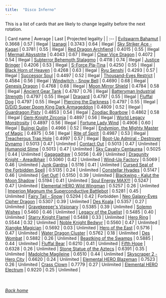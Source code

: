 ```yaml
---
title:  "Disco Inferno"
---
```


This is a list of cards that are likely to change legality before the next rotation.

| Card name | Average | Last | Projected legality |
| :-- |
[Evilswarm Bahamut](https://db.ygoprodeck.com/card/?search=Evilswarm%20Bahamut) | 0.3668 | 0.57 | Illegal |
[Izanagi](https://db.ygoprodeck.com/card/?search=Izanagi) | 0.3743 | 0.64 | Illegal |
[Sky Striker Ace - Kagari](https://db.ygoprodeck.com/card/?search=Sky%20Striker%20Ace%20-%20Kagari) | 0.3781 | 0.55 | Illegal |
[Red Dragon Archfiend](https://db.ygoprodeck.com/card/?search=Red%20Dragon%20Archfiend) | 0.4015 | 0.55 | Illegal |
[Mermail Abysstrite](https://db.ygoprodeck.com/card/?search=Mermail%20Abysstrite) | 0.4043 | 0.67 | Illegal |
[Clear Vice Dragon](https://db.ygoprodeck.com/card/?search=Clear%20Vice%20Dragon) | 0.4072 | 0.54 | Illegal |
[Subterror Behemoth Stalagmo](https://db.ygoprodeck.com/card/?search=Subterror%20Behemoth%20Stalagmo) | 0.4118 | 0.74 | Illegal |
[Justice Bringer](https://db.ygoprodeck.com/card/?search=Justice%20Bringer) | 0.4206 | 0.53 | Illegal |
[S-Force Pla-Tina](https://db.ygoprodeck.com/card/?search=S-Force%20Pla-Tina) | 0.4250 | 0.55 | Illegal |
[Black Horn of Heaven](https://db.ygoprodeck.com/card/?search=Black%20Horn%20of%20Heaven) | 0.4268 | 0.63 | Illegal |
[Ryu Senshi](https://db.ygoprodeck.com/card/?search=Ryu%20Senshi) | 0.4293 | 0.57 | Illegal |
[Successor Soul](https://db.ygoprodeck.com/card/?search=Successor%20Soul) | 0.4497 | 0.52 | Illegal |
[Thousand-Eyes Restrict](https://db.ygoprodeck.com/card/?search=Thousand-Eyes%20Restrict) | 0.4584 | 0.56 | Illegal |
[Windwitch - Snow Bell](https://db.ygoprodeck.com/card/?search=Windwitch%20-%20Snow%20Bell) | 0.4690 | 0.68 | Illegal |
[Genesis Dragon](https://db.ygoprodeck.com/card/?search=Genesis%20Dragon) | 0.4768 | 0.68 | Illegal |
[Moon Mirror Shield](https://db.ygoprodeck.com/card/?search=Moon%20Mirror%20Shield) | 0.4784 | 0.58 | Illegal |
[Ancient Gear Tank](https://db.ygoprodeck.com/card/?search=Ancient%20Gear%20Tank) | 0.4787 | 0.76 | Illegal |
[Batteryman Industrial Strength](https://db.ygoprodeck.com/card/?search=Batteryman%20Industrial%20Strength) | 0.4797 | 0.55 | Illegal |
[Dragard](https://db.ygoprodeck.com/card/?search=Dragard) | 0.4797 | 0.55 | Illegal |
[Fluffal Dog](https://db.ygoprodeck.com/card/?search=Fluffal%20Dog) | 0.4797 | 0.55 | Illegal |
[Piercing the Darkness](https://db.ygoprodeck.com/card/?search=Piercing%20the%20Darkness) | 0.4797 | 0.55 | Illegal |
[D/D/D Super Doom King Dark Armageddon](https://db.ygoprodeck.com/card/?search=D/D/D%20Super%20Doom%20King%20Dark%20Armageddon) | 0.4809 | 0.52 | Illegal |
[Guardragon Pisty](https://db.ygoprodeck.com/card/?search=Guardragon%20Pisty) | 0.4853 | 0.54 | Illegal |
[Zoodiac Boarbow](https://db.ygoprodeck.com/card/?search=Zoodiac%20Boarbow) | 0.4862 | 0.58 | Illegal |
[Gem-Knight Zirconia](https://db.ygoprodeck.com/card/?search=Gem-Knight%20Zirconia) | 0.4897 | 0.56 | Illegal |
[World Legacy Monstrosity](https://db.ygoprodeck.com/card/?search=World%20Legacy%20Monstrosity) | 0.4897 | 0.56 | Illegal |
[Fortune Lady Wind](https://db.ygoprodeck.com/card/?search=Fortune%20Lady%20Wind) | 0.4906 | 0.60 | Illegal |
[Bujingi Quilin](https://db.ygoprodeck.com/card/?search=Bujingi%20Quilin) | 0.4966 | 0.52 | Illegal |
[Endymion, the Mighty Master of Magic](https://db.ygoprodeck.com/card/?search=Endymion,%20the%20Mighty%20Master%20of%20Magic) | 0.4975 | 0.56 | Illegal |
[Rite of Spirit](https://db.ygoprodeck.com/card/?search=Rite%20of%20Spirit) | 0.4987 | 0.53 | Illegal |
[Treacherous Trap Hole](https://db.ygoprodeck.com/card/?search=Treacherous%20Trap%20Hole) | 0.4997 | 0.57 | Illegal |
[Boot-Up Admiral - Destroyer Dynamo](https://db.ygoprodeck.com/card/?search=Boot-Up%20Admiral%20-%20Destroyer%20Dynamo) | 0.5013 | 0.47 | Unlimited |
[Contact Out](https://db.ygoprodeck.com/card/?search=Contact%20Out) | 0.5013 | 0.47 | Unlimited |
[Humanoid Slime](https://db.ygoprodeck.com/card/?search=Humanoid%20Slime) | 0.5013 | 0.47 | Unlimited |
[Sky Cavalry Centaurea](https://db.ygoprodeck.com/card/?search=Sky%20Cavalry%20Centaurea) | 0.5025 | 0.44 | Unlimited |
[Gagagadraw](https://db.ygoprodeck.com/card/?search=Gagagadraw) | 0.5056 | 0.49 | Unlimited |
[Dragunity Knight - Areadbhair](https://db.ygoprodeck.com/card/?search=Dragunity%20Knight%20-%20Areadbhair) | 0.5060 | 0.42 | Unlimited |
[Wind-Up Factory](https://db.ygoprodeck.com/card/?search=Wind-Up%20Factory) | 0.5069 | 0.46 | Unlimited |
[Junk Gardna](https://db.ygoprodeck.com/card/?search=Junk%20Gardna) | 0.5116 | 0.41 | Unlimited |
[Cursed Seal of the Forbidden Spell](https://db.ygoprodeck.com/card/?search=Cursed%20Seal%20of%20the%20Forbidden%20Spell) | 0.5135 | 0.24 | Unlimited |
[Constellar Hyades](https://db.ygoprodeck.com/card/?search=Constellar%20Hyades) | 0.5147 | 0.46 | Unlimited |
[Get Out!](https://db.ygoprodeck.com/card/?search=Get%20Out!) | 0.5150 | 0.39 | Unlimited |
[Blackwing - Kalut the Moon Shadow](https://db.ygoprodeck.com/card/?search=Blackwing%20-%20Kalut%20the%20Moon%20Shadow) | 0.5194 | 0.41 | Unlimited |
[Soul Energy MAX!!!](https://db.ygoprodeck.com/card/?search=Soul%20Energy%20MAX!!!) | 0.5247 | 0.47 | Unlimited |
[Elemental HERO Wild Wingman](https://db.ygoprodeck.com/card/?search=Elemental%20HERO%20Wild%20Wingman) | 0.5257 | 0.26 | Unlimited |
[Imperion Magnum the Superconductive Battlebot](https://db.ygoprodeck.com/card/?search=Imperion%20Magnum%20the%20Superconductive%20Battlebot) | 0.5281 | 0.45 | Unlimited |
[Fairy Tail - Snow](https://db.ygoprodeck.com/card/?search=Fairy%20Tail%20-%20Snow) | 0.5294 | 0.42 | Forbidden |
[Neo Galaxy-Eyes Cipher Dragon](https://db.ygoprodeck.com/card/?search=Neo%20Galaxy-Eyes%20Cipher%20Dragon) | 0.5307 | 0.39 | Unlimited |
[Des Koala](https://db.ygoprodeck.com/card/?search=Des%20Koala) | 0.5357 | 0.27 | Unlimited |
[Gravekeeper's Visionary](https://db.ygoprodeck.com/card/?search=Gravekeeper's%20Visionary) | 0.5385 | 0.39 | Unlimited |
[Solemn Wishes](https://db.ygoprodeck.com/card/?search=Solemn%20Wishes) | 0.5460 | 0.46 | Unlimited |
[Legacy of the Duelist](https://db.ygoprodeck.com/card/?search=Legacy%20of%20the%20Duelist) | 0.5485 | 0.40 | Unlimited |
[Starry Knight Flamel](https://db.ygoprodeck.com/card/?search=Starry%20Knight%20Flamel) | 0.5488 | 0.33 | Unlimited |
[Hero Ring](https://db.ygoprodeck.com/card/?search=Hero%20Ring) | 0.5544 | 0.32 | Unlimited |
[Noble Knight Bedwyr](https://db.ygoprodeck.com/card/?search=Noble%20Knight%20Bedwyr) | 0.5560 | 0.47 | Unlimited |
[Xiangke Magician](https://db.ygoprodeck.com/card/?search=Xiangke%20Magician) | 0.5692 | 0.03 | Unlimited |
[Hero of the East](https://db.ygoprodeck.com/card/?search=Hero%20of%20the%20East) | 0.5716 | 0.47 | Unlimited |
[Water Dragon Cluster](https://db.ygoprodeck.com/card/?search=Water%20Dragon%20Cluster) | 0.5762 | 0.18 | Unlimited |
[Des Wombat](https://db.ygoprodeck.com/card/?search=Des%20Wombat) | 0.5882 | 0.26 | Unlimited |
[Beastking of the Swamps](https://db.ygoprodeck.com/card/?search=Beastking%20of%20the%20Swamps) | 0.5885 | 0.44 | Unlimited |
[Fluffal Bear](https://db.ygoprodeck.com/card/?search=Fluffal%20Bear) | 0.6210 | 0.41 | Unlimited |
[Fifth Hope](https://db.ygoprodeck.com/card/?search=Fifth%20Hope) | 0.6328 | 0.26 | Unlimited |
[Stone Statue of the Aztecs](https://db.ygoprodeck.com/card/?search=Stone%20Statue%20of%20the%20Aztecs) | 0.6391 | 0.35 | Unlimited |
[Madolche Magileine](https://db.ygoprodeck.com/card/?search=Madolche%20Magileine) | 0.6510 | 0.44 | Unlimited |
[Skyscraper 2 - Hero City](https://db.ygoprodeck.com/card/?search=Skyscraper%202%20-%20Hero%20City) | 0.6620 | 0.24 | Unlimited |
[Elemental HERO Blazeman](https://db.ygoprodeck.com/card/?search=Elemental%20HERO%20Blazeman) | 0.7523 | 0.26 | Unlimited |
[Crass Clown](https://db.ygoprodeck.com/card/?search=Crass%20Clown) | 0.7779 | 0.27 | Unlimited |
[Elemental HERO Electrum](https://db.ygoprodeck.com/card/?search=Elemental%20HERO%20Electrum) | 0.9220 | 0.25 | Unlimited |

<br>

###### [Back home](index)